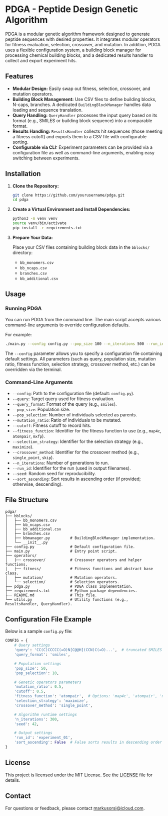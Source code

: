 # PDGA - Peptide Design Genetic Algorithm

PDGA is a modular genetic algorithm framework designed to generate peptide sequences with desired properties. It integrates modular operators for fitness evaluation, selection, crossover, and mutation. In addition, PDGA uses a flexible configuration system, a building block manager for processing chemical building blocks, and a dedicated results handler to collect and export experiment hits.

## Features

- **Modular Design:** Easily swap out fitness, selection, crossover, and mutation operators.
- **Building Block Management:** Use CSV files to define building blocks, N-caps, branches. A dedicated `BuildingBlockManager` handles data loading and sequence translation.
- **Query Handling:** `QueryHandler` processes the input query based on its format (e.g., SMILES or building block sequence) into a comparable format.
- **Results Handling:** `ResultsHandler` collects hit sequences (those meeting a fitness cutoff) and exports them to a CSV file with configurable sorting.
- **Configurable via CLI:** Experiment parameters can be provided via a configuration file as well as command-line arguments, enabling easy switching between experiments.

## Installation

1. **Clone the Repository:**

   ```bash
   git clone https://github.com/yourusername/pdga.git
   cd pdga
   ```

2. **Create a Virtual Environment and Install Dependencies:**

   ```bash
   python3 -m venv venv
   source venv/bin/activate
   pip install -r requirements.txt
   ```

3. **Prepare Your Data:**

   Place your CSV files containing building block data in the `bblocks/` directory:
   - `bb_monomers.csv`
   - `bb_ncaps.csv`
   - `branches.csv`
   - `bb_additional.csv`

## Usage

### Running PDGA

You can run PDGA from the command line. The main script accepts various command-line arguments to override configuration defaults.

For example:

```bash
./main.py --config config.py --pop_size 100 --n_iterations 500 --run_id experiment_01
```

The `--config` parameter allows you to specify a configuration file containing default settings. All parameters (such as query, population size, mutation ratio, fitness function, selection strategy, crossover method, etc.) can be overridden via the terminal.

### Command-Line Arguments

- `--config`: Path to the configuration file (default: `config.py`).
- `--query`: Target query used for fitness evaluation.
- `--query_format`: Format of the query (e.g., `smiles`).
- `--pop_size`: Population size.
- `--pop_selection`: Number of individuals selected as parents.
- `--mutation_ratio`: Ratio of individuals to be mutated.
- `--cutoff`: Fitness cutoff to record hits.
- `--fitness_function`: Identifier for the fitness function to use (e.g., `map4c`, `atompair`, `mxfp`).
- `--selection_strategy`: Identifier for the selection strategy (e.g., `maximize`).
- `--crossover_method`: Identifier for the crossover method (e.g., `single_point`, `skip`).
- `--n_iterations`: Number of generations to run.
- `--run_id`: Identifier for the run (used in output filenames).
- `--seed`: Random seed for reproducibility.
- `--sort_ascending`: Sort results in ascending order (if provided; otherwise, descending).

## File Structure

```
pdga/
├── bblocks/
│   ├── bb_monomers.csv
│   ├── bb_ncaps.csv
│   ├── bb_additional.csv
│   ├── branches.csv
│   ├── bbmanager.py         # BuildingBlockManager implementation.
│   └── __init__.py
├── config.py                # Default configuration file.
├── main.py                  # Entry point script.
├── operators/
│   ├── crossover/           # Crossover operators and helper functions.
│   ├── fitness/             # Fitness functions and abstract base class.
│   ├── mutation/            # Mutation operators.
│   └── selection/           # Selection operators.
├── pdga.py                  # PDGA class implementation.
├── requirements.txt         # Python package dependencies.
├── README.md                # This file.
└── utils.py                 # Utility functions (e.g., ResultsHandler, QueryHandler).
```

## Configuration File Example

Below is a sample `config.py` file:

```python
CONFIG = {
    # Query settings
    'query': 'CC(C)CCCCC(=O)N[C@@H](CCN)C(=O)...',  # truncated SMILES for target molecule
    'query_format': 'smiles',

    # Population settings
    'pop_size': 50,
    'pop_selection': 10,

    # Genetic operators parameters
    'mutation_ratio': 0.5,
    'cutoff': 0.5,
    'fitness_function': 'atompair',  # Options: 'map4c', 'atompair', 'mxfp'
    'selection_strategy': 'maximize',
    'crossover_method': 'single_point',

    # Algorithm runtime settings
    'n_iterations': 300,
    'seed': 42,

    # Output settings
    'run_id': 'experiment_01',
    'sort_ascending': False  # False sorts results in descending order (higher fitness first)
}
```

## License

This project is licensed under the MIT License. See the [LICENSE](LICENSE) file for details.

## Contact

For questions or feedback, please contact [markusorsi@icloud.com](mailto:markusorsi@icloud.com).